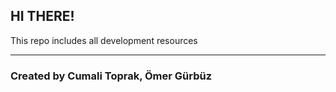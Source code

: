 ## HI THERE!

This repo includes all development resources
***
### **Created by** Cumali Toprak, Ömer Gürbüz
